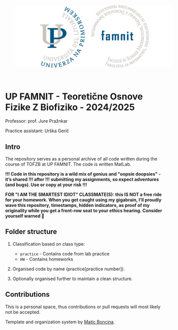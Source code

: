 <p align="center">
  <img src="famnit.png" style="padding: 32px" />
</p>

# UP FAMNIT - Teoretične Osnove Fizike Z Biofiziko - 2024/2025

Professor: prof. Jure Pražnkar

Practice assistant: Urška Gerič

## Intro

The repository serves as a personal archive of all code written during the course of TOFZB at UP FAMNIT. The code is written MatLab.

**!!! Code in this repository is a wild mix of genius and "oopsie doopsies" - it’s shared !!! after !!! submitting my assignments, so expect adventures (and bugs). Use or copy at your risk !!!**

**FOR "I AM THE SMARTEST IDIOT" CLASSMATE(S): this IS NOT a free ride for your homework. When you get caught using my gigabrain, I'll proudly wave this repository, timestamps, hidden indicators, as proof of my originality while you get a front-row seat to your ethics hearing. Consider yourself warned 💅**

## Folder structure

1. Classification based on class type:
    - `practice` - Contains code from lab practice
    - `HW` - Contains homeworks

2. Organised code by name (practice[practice number]).

3. Optionally organised further to maintain a clean structure.

## Contributions
This is a personal space, thus contributions or pull requests will most likely not be accepted. 

Template and organization system by [Matic Boncina](https://github.com/maticboncina).
